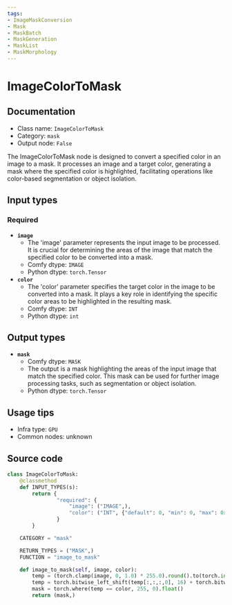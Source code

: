 ```yaml
---
tags:
- ImageMaskConversion
- Mask
- MaskBatch
- MaskGeneration
- MaskList
- MaskMorphology
---
```


# ImageColorToMask
## Documentation
- Class name: `ImageColorToMask`
- Category: `mask`
- Output node: `False`

The ImageColorToMask node is designed to convert a specified color in an image to a mask. It processes an image and a target color, generating a mask where the specified color is highlighted, facilitating operations like color-based segmentation or object isolation.
## Input types
### Required
- **`image`**
    - The 'image' parameter represents the input image to be processed. It is crucial for determining the areas of the image that match the specified color to be converted into a mask.
    - Comfy dtype: `IMAGE`
    - Python dtype: `torch.Tensor`
- **`color`**
    - The 'color' parameter specifies the target color in the image to be converted into a mask. It plays a key role in identifying the specific color areas to be highlighted in the resulting mask.
    - Comfy dtype: `INT`
    - Python dtype: `int`
## Output types
- **`mask`**
    - Comfy dtype: `MASK`
    - The output is a mask highlighting the areas of the input image that match the specified color. This mask can be used for further image processing tasks, such as segmentation or object isolation.
    - Python dtype: `torch.Tensor`
## Usage tips
- Infra type: `GPU`
- Common nodes: unknown


## Source code
```python
class ImageColorToMask:
    @classmethod
    def INPUT_TYPES(s):
        return {
                "required": {
                    "image": ("IMAGE",),
                    "color": ("INT", {"default": 0, "min": 0, "max": 0xFFFFFF, "step": 1, "display": "color"}),
                }
        }

    CATEGORY = "mask"

    RETURN_TYPES = ("MASK",)
    FUNCTION = "image_to_mask"

    def image_to_mask(self, image, color):
        temp = (torch.clamp(image, 0, 1.0) * 255.0).round().to(torch.int)
        temp = torch.bitwise_left_shift(temp[:,:,:,0], 16) + torch.bitwise_left_shift(temp[:,:,:,1], 8) + temp[:,:,:,2]
        mask = torch.where(temp == color, 255, 0).float()
        return (mask,)

```

